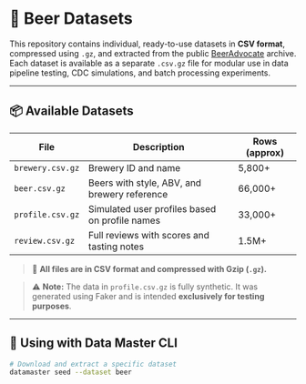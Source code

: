 # 🍺 Beer Datasets

This repository contains individual, ready-to-use datasets in **CSV format**, compressed using `.gz`, and extracted from the public [BeerAdvocate](https://www.beeradvocate.com/) archive. Each dataset is available as a separate `.csv.gz` file for modular use in data pipeline testing, CDC simulations, and batch processing experiments.

---

## 📦 Available Datasets

| File             | Description                                     | Rows (approx)  |
|------------------|-------------------------------------------------|----------------|
| `brewery.csv.gz` | Brewery ID and name                             | 5,800+         |
| `beer.csv.gz`    | Beers with style, ABV, and brewery reference    | 66,000+        |
| `profile.csv.gz` | Simulated user profiles based on profile names  | 33,000+        |
| `review.csv.gz`  | Full reviews with scores and tasting notes      | 1.5M+          |

> 🔹 **All files are in CSV format and compressed with Gzip (`.gz`).**

> ⚠️ **Note:** The data in `profile.csv.gz` is fully synthetic. It was generated using Faker and is intended **exclusively for testing purposes**.

---

## 🚀 Using with Data Master CLI

```bash
# Download and extract a specific dataset
datamaster seed --dataset beer
